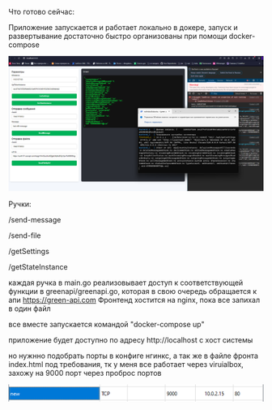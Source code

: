 Что готово сейчас:

Приложение запускается и работает локально в докере, запуск и развертывание достаточно быстро организованы при помощи docker-compose


![alt text](./images/image.png)


Ручки:

/send-message

/send-file

/getSettings

/getStateInstance

каждая ручка в main.go реализовывает доступ к соответствующей функции в greenapi/greenapi.go, которая в свою очередь обращается к апи https://green-api.com
Фронтенд хостится на nginx, пока все запихал в один файл

все вместе запускается командой "docker-compose up"

приложение будет доступно по адресу http://localhost с хост системы



 но нужнно подобрать порты в конфиге нгинкс, а так же в файле фронта index.html под требования, тк у меня все работает через viruialbox, захожу на 9000 порт через проброс портов 

![alt text](./images/image2.png)